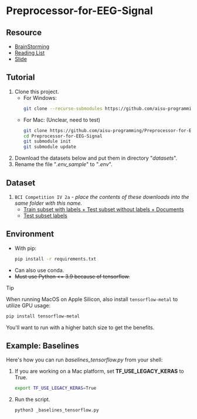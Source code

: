 # Preprocessor-for-EEG-Signal

## Resource
- [BrainStorming](https://hackmd.io/Z5uL78LPQxOmcMfXGpx-yg)
- [Reading List](https://hackmd.io/I66tk7x0QZSzLT109ARyyA)
- [Slide](https://docs.google.com/presentation/d/1a-_5RynrPjn3GtYHO_E8XeGg9G7NTmGgocn0C2NYVrA/edit?usp=sharing)

## Tutorial
1. Clone this project.
   - For Windows:
     ```sh
     git clone --recurse-submodules https://github.com/aisu-programming/Preprocessor-for-EEG-Signal.git
     ```
   - For Mac: (Unclear, need to test)
     ```sh
     git clone https://github.com/aisu-programming/Preprocessor-for-EEG-Signal.git
     cd Preprocessor-for-EEG-Signal
     git submodule init
     git submodule update
     ```
2. Download the datasets below and put them in directory "_datasets_".
3. Rename the file "_.env_sample_" to "_.env_".

## Dataset
1. `BCI Competition IV 2a` - *place the contents of these downloads into the same folder with this name.* <br>
   - [Train subset with labels + Test subset without labels + Documents](https://www.bbci.de/competition/download/competition_iv/BCICIV_2a_gdf.zip) <br>
   - [Test subset labels](https://www.bbci.de/competition/iv/results/ds2a/true_labels.zip)

## Environment
- With pip:
  ```sh
  pip install -r requirements.txt
  ```
- Can also use conda. <br>
- ~~Must use Python <= 3.9 because of tensorflow.~~

> [!TIP]
> When running MacOS on Apple Silicon, also install `tensorflow-metal` to utilize GPU usage:
> ```sh
> pip install tensorflow-metal
> ```
> You'll want to run with a higher batch size to get the benefits.

## Example: Baselines
Here's how you can run _baselines_tensorflow.py_ from your shell:
1. If you are working on a Mac platform, set __TF_USE_LEGACY_KERAS__ to True.
   ```sh
   export TF_USE_LEGACY_KERAS=True
   ```
2. Run the script.
   ```sh
   python3 _baselines_tensorflow.py
   ```